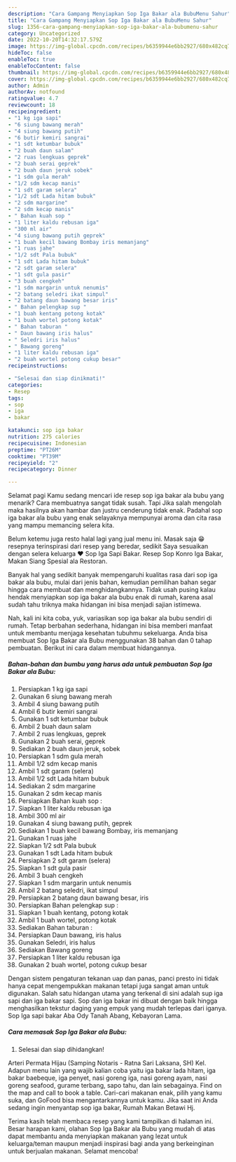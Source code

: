 ```yaml
---
description: "Cara Gampang Menyiapkan Sop Iga Bakar ala BubuMenu Sahur"
title: "Cara Gampang Menyiapkan Sop Iga Bakar ala BubuMenu Sahur"
slug: 1356-cara-gampang-menyiapkan-sop-iga-bakar-ala-bubumenu-sahur
category: Uncategorized
date: 2022-10-20T14:32:17.579Z
image: https://img-global.cpcdn.com/recipes/b6359944e6bb2927/680x482cq70/sop-iga-bakar-ala-bubu-foto-resep-utama.jpg
hideToc: false
enableToc: true
enableTocContent: false
thumbnail: https://img-global.cpcdn.com/recipes/b6359944e6bb2927/680x482cq70/sop-iga-bakar-ala-bubu-foto-resep-utama.jpg
cover: https://img-global.cpcdn.com/recipes/b6359944e6bb2927/680x482cq70/sop-iga-bakar-ala-bubu-foto-resep-utama.jpg
author: Admin
authorAv: notfound
ratingvalue: 4.7
reviewcount: 18
recipeingredient:
- "1 kg iga sapi"
- "6 siung bawang merah"
- "4 siung bawang putih"
- "6 butir kemiri sangrai"
- "1 sdt ketumbar bubuk"
- "2 buah daun salam"
- "2 ruas lengkuas geprek"
- "2 buah serai geprek"
- "2 buah daun jeruk sobek"
- "1 sdm gula merah"
- "1/2 sdm kecap manis"
- "1 sdt garam selera"
- "1/2 sdt Lada hitam bubuk"
- "2 sdm margarine"
- "2 sdm kecap manis"
- " Bahan kuah sop "
- "1 liter kaldu rebusan iga"
- "300 ml air"
- "4 siung bawang putih geprek"
- "1 buah kecil bawang Bombay iris memanjang"
- "1 ruas jahe"
- "1/2 sdt Pala bubuk"
- "1 sdt Lada hitam bubuk"
- "2 sdt garam selera"
- "1 sdt gula pasir"
- "3 buah cengkeh"
- "1 sdm margarin untuk nenumis"
- "2 batang seledri ikat simpul"
- "2 batang daun bawang besar iris"
- " Bahan pelengkap sup "
- "1 buah kentang potong kotak"
- "1 buah wortel potong kotak"
- " Bahan taburan "
- " Daun bawang iris halus"
- " Seledri iris halus"
- " Bawang goreng"
- "1 liter kaldu rebusan iga"
- "2 buah wortel potong cukup besar"
recipeinstructions:

- "Selesai dan siap dinikmati!"
categories:
- Resep
tags:
- sop
- iga
- bakar

katakunci: sop iga bakar 
nutrition: 275 calories
recipecuisine: Indonesian
preptime: "PT26M"
cooktime: "PT39M"
recipeyield: "2"
recipecategory: Dinner

---
```



Selamat pagi Kamu sedang mencari ide resep sop iga bakar ala bubu yang menarik? Cara membuatnya sangat tidak susah. Tapi Jika salah mengolah maka hasilnya akan hambar dan justru cenderung tidak enak. Padahal sop iga bakar ala bubu yang enak selayaknya mempunyai aroma dan cita rasa yang mampu memancing selera kita.


Belum ketemu juga resto halal lagi yang jual menu ini. Masak saja 😁 resepnya terinspirasi dari resep yang beredar, sedikit Saya sesuaikan dengan selera keluarga ♥️ Sop Iga Sapi Bakar. Resep Sop Konro Iga Bakar, Makan Siang Spesial ala Restoran.

Banyak hal yang sedikit banyak mempengaruhi kualitas rasa dari sop iga bakar ala bubu, mulai dari jenis bahan, kemudian pemilihan bahan segar hingga cara membuat dan menghidangkannya. Tidak usah pusing kalau hendak menyiapkan sop iga bakar ala bubu enak di rumah, karena asal sudah tahu triknya maka hidangan ini bisa menjadi sajian istimewa.


Nah, kali ini kita coba, yuk, variasikan sop iga bakar ala bubu sendiri di rumah. Tetap berbahan sederhana, hidangan ini bisa memberi manfaat untuk membantu menjaga kesehatan tubuhmu sekeluarga. Anda bisa membuat Sop Iga Bakar ala Bubu menggunakan 38 bahan dan 0 tahap pembuatan. Berikut ini cara dalam membuat hidangannya.

<!--inarticleads1-->

##### Bahan-bahan dan bumbu yang harus ada untuk pembuatan Sop Iga Bakar ala Bubu:

1. Persiapkan 1 kg iga sapi
1. Gunakan 6 siung bawang merah
1. Ambil 4 siung bawang putih
1. Ambil 6 butir kemiri sangrai
1. Gunakan 1 sdt ketumbar bubuk
1. Ambil 2 buah daun salam
1. Ambil 2 ruas lengkuas, geprek
1. Gunakan 2 buah serai, geprek
1. Sediakan 2 buah daun jeruk, sobek
1. Persiapkan 1 sdm gula merah
1. Ambil 1/2 sdm kecap manis
1. Ambil 1 sdt garam (selera)
1. Ambil 1/2 sdt Lada hitam bubuk
1. Sediakan 2 sdm margarine
1. Gunakan 2 sdm kecap manis
1. Persiapkan  Bahan kuah sop :
1. Siapkan 1 liter kaldu rebusan iga
1. Ambil 300 ml air
1. Gunakan 4 siung bawang putih, geprek
1. Sediakan 1 buah kecil bawang Bombay, iris memanjang
1. Gunakan 1 ruas jahe
1. Siapkan 1/2 sdt Pala bubuk
1. Gunakan 1 sdt Lada hitam bubuk
1. Persiapkan 2 sdt garam (selera)
1. Siapkan 1 sdt gula pasir
1. Ambil 3 buah cengkeh
1. Siapkan 1 sdm margarin untuk nenumis
1. Ambil 2 batang seledri, ikat simpul
1. Persiapkan 2 batang daun bawang besar, iris
1. Persiapkan  Bahan pelengkap sup :
1. Siapkan 1 buah kentang, potong kotak
1. Ambil 1 buah wortel, potong kotak
1. Sediakan  Bahan taburan :
1. Persiapkan  Daun bawang, iris halus
1. Gunakan  Seledri, iris halus
1. Sediakan  Bawang goreng
1. Persiapkan 1 liter kaldu rebusan iga
1. Gunakan 2 buah wortel, potong cukup besar


Dengan sistem pengaturan tekanan uap dan panas, panci presto ini tidak hanya cepat mengempukkan makanan tetapi juga sangat aman untuk digunakan. Salah satu hidangan utama yang terkenal di sini adalah sup iga sapi dan iga bakar sapi. Sop dan iga bakar ini dibuat dengan baik hingga menghasilkan tekstur daging yang empuk yang mudah terlepas dari iganya. Sop Iga sapi bakar Aba Ody Tanah Abang, Kebayoran Lama. 

<!--inarticleads2-->

##### Cara memasak Sop Iga Bakar ala Bubu:


1. Selesai dan siap dihidangkan!

Arteri Permata Hijau (Samping Notaris - Ratna Sari Laksana, SH) Kel. Adapun menu lain yang wajib kalian coba yaitu iga bakar lada hitam, iga bakar baebeque, iga penyet, nasi goreng iga, nasi goreng ayam, nasi goreng seafood, gurame terbang, sapo tahu, dan lain sebagainya. Find on the map and call to book a table. Cari-cari makanan enak, pilih yang kamu suka, dan GoFood bisa mengantarkannya untuk kamu. Jika saat ini Anda sedang ingin menyantap sop iga bakar, Rumah Makan Betawi Hj. 

Terima kasih telah membaca resep yang kami tampilkan di halaman ini. Besar harapan kami, olahan Sop Iga Bakar ala Bubu yang mudah di atas dapat membantu anda menyiapkan makanan yang lezat untuk keluarga/teman maupun menjadi inspirasi bagi anda yang berkeinginan untuk berjualan makanan. Selamat mencoba!
